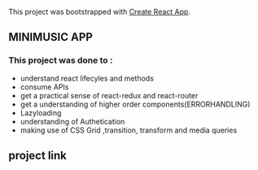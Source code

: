 This project was bootstrapped with [Create React App](https://github.com/facebook/create-react-app).

## MINIMUSIC APP  
### This project was done to :

- understand react lifecyles and methods
- consume APIs
- get a practical sense of react-redux and react-router
- get a understanding of higher order components(ERRORHANDLING)
- Lazyloading 
- understanding of Authetication 
- making use of CSS Grid ,transition, transform and media queries


## project link 
